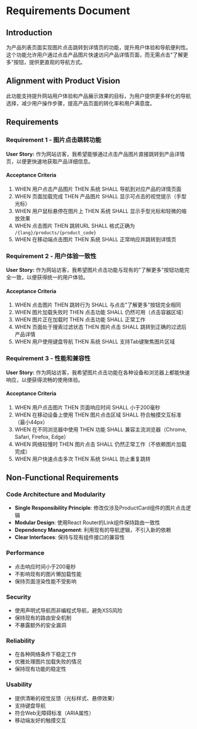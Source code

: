 # Requirements Document

## Introduction

为产品列表页面实现图片点击跳转到详情页的功能，提升用户体验和导航便利性。这个功能允许用户通过点击产品图片快速访问产品详情页面，而无需点击"了解更多"按钮，提供更直观的导航方式。

## Alignment with Product Vision

此功能支持提升网站用户体验和产品展示效果的目标，为用户提供更多样化的导航选择，减少用户操作步骤，提高产品页面的转化率和用户满意度。

## Requirements

### Requirement 1 - 图片点击跳转功能

**User Story:** 作为网站访客，我希望能够通过点击产品图片直接跳转到产品详情页，以便更快速地获取产品详细信息。

#### Acceptance Criteria

1. WHEN 用户点击产品图片 THEN 系统 SHALL 导航到对应产品的详情页面
2. WHEN 页面加载完成 THEN 产品图片 SHALL 显示可点击的视觉提示（手型光标）
3. WHEN 用户鼠标悬停在图片上 THEN 系统 SHALL 显示手型光标和轻微的缩放效果
4. WHEN 点击图片 THEN 跳转URL SHALL 格式正确为 `/{lang}/products/{product_code}`
5. WHEN 在移动端点击图片 THEN 系统 SHALL 正常响应并跳转到详情页

### Requirement 2 - 用户体验一致性

**User Story:** 作为网站访客，我希望图片点击功能与现有的"了解更多"按钮功能完全一致，以便获得统一的用户体验。

#### Acceptance Criteria

1. WHEN 点击图片 THEN 跳转行为 SHALL 与点击"了解更多"按钮完全相同
2. WHEN 图片加载失败时 THEN 点击功能 SHALL 仍然可用（点击容器区域）
3. WHEN 图片正在加载时 THEN 点击功能 SHALL 正常工作
4. WHEN 页面处于搜索过滤状态 THEN 图片点击 SHALL 跳转到正确的过滤后产品详情
5. WHEN 用户使用键盘导航 THEN 系统 SHALL 支持Tab键聚焦图片区域

### Requirement 3 - 性能和兼容性

**User Story:** 作为网站访客，我希望图片点击功能在各种设备和浏览器上都能快速响应，以便获得流畅的使用体验。

#### Acceptance Criteria

1. WHEN 用户点击图片 THEN 页面响应时间 SHALL 小于200毫秒
2. WHEN 在移动设备上使用 THEN 图片点击区域 SHALL 符合触摸交互标准（最小44px）
3. WHEN 在不同浏览器中使用 THEN 功能 SHALL 兼容主流浏览器（Chrome, Safari, Firefox, Edge）
4. WHEN 网络较慢时 THEN 图片点击 SHALL 仍然正常工作（不依赖图片加载完成）
5. WHEN 用户快速点击多次 THEN 系统 SHALL 防止重复跳转

## Non-Functional Requirements

### Code Architecture and Modularity
- **Single Responsibility Principle**: 修改仅涉及ProductCard组件的图片点击逻辑
- **Modular Design**: 使用React Router的Link组件保持路由一致性
- **Dependency Management**: 利用现有的导航逻辑，不引入新的依赖
- **Clear Interfaces**: 保持与现有组件接口的兼容性

### Performance
- 点击响应时间小于200毫秒
- 不影响现有的图片懒加载性能
- 保持页面渲染性能不受影响

### Security
- 使用声明式导航而非编程式导航，避免XSS风险
- 保持现有的路由安全机制
- 不暴露额外的安全漏洞

### Reliability
- 在各种网络条件下稳定工作
- 优雅处理图片加载失败的情况
- 保持现有功能的稳定性

### Usability
- 提供清晰的视觉反馈（光标样式、悬停效果）
- 支持键盘导航
- 符合Web无障碍标准（ARIA属性）
- 移动端友好的触摸交互